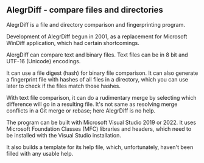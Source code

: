 AlegrDiff - compare files and directories
-----------------------------------------

AlegrDiff is a file and directory comparison and fingerprinting program.

Development of AlegrDiff begun in 2001, as a replacement for Microsoft WinDiff application,
which had certain shortcomings.

AlergDiff can compare text and binary files.
Text files can be in 8 bit and UTF-16 (Unicode) encodings.

It can use a file digest (hash) for binary file comparison. It can also generate a fingerprint file
with hashes of all files in a directory, which you can use later to check if the files match those hashes.

With text file comparison, it can do a rudimentary merge by selecting which difference will go in a resulting file.
It's not same as resolving merge conflicts in a Git merge or rebase; here AlegrDiff is no help.

The program can be built with Microsoft Visual Studio 2019 or 2022.
It uses Microsoft Foundation Classes (MFC) libraries and headers,
which need to be installed with the Visual Studio installation.

It also builds a template for its help file, which, unfortunately, haven't been filled with any usable help.
